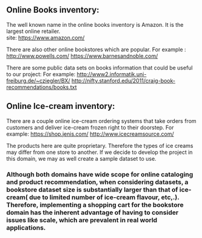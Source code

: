 ## Online Books inventory:

The well known name in the online books inventory is Amazon. It is the largest online retailer.  
site: https://www.amazon.com/

There are also other online bookstores which are popular.
For example : http://www.powells.com/
              https://www.barnesandnoble.com/
              
There are some public data sets on books information that could be useful to our project:
For example:  http://www2.informatik.uni-freiburg.de/~cziegler/BX/
              http://nifty.stanford.edu/2011/craig-book-recommendations/books.txt

## Online Ice-cream inventory:

There are a couple online ice-cream ordering systems that take orders from customers and deliver ice-cream frozen right to their doorstep.
For example: https://shop.jenis.com/
             http://www.icecreamsource.com/    
             
The products here are quite proprietary. Therefore the types of ice creams may differ from one store to another. If we decide to develop the project in this domain, we may as well create a sample dataset to use.   

### Although both domains have wide scope for online cataloging and product recommendation, when considering datasets, a bookstore dataset size is substantially larger than that of ice-cream( due to limited number of ice-cream flavour, etc,.). Therefore, implementing a shopping cart for the bookstore domain has the inherent advantage of having to consider issues like scale, which are prevalent in real world applications.
